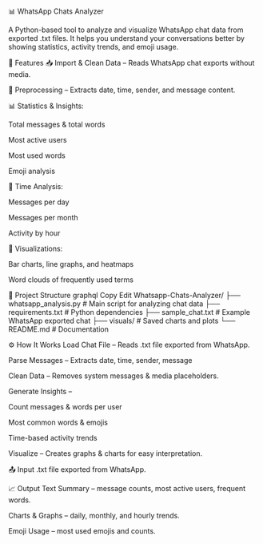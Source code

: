 
📊 WhatsApp Chats Analyzer


A Python-based tool to analyze and visualize WhatsApp chat data from exported .txt files.
It helps you understand your conversations better by showing statistics, activity trends, and emoji usage.

🚀 Features
📥 Import & Clean Data – Reads WhatsApp chat exports without media.

🧹 Preprocessing – Extracts date, time, sender, and message content.

📊 Statistics & Insights:

Total messages & total words

Most active users

Most used words

Emoji analysis

📅 Time Analysis:

Messages per day

Messages per month

Activity by hour

🎨 Visualizations:

Bar charts, line graphs, and heatmaps

Word clouds of frequently used terms

📁 Project Structure
graphql
Copy
Edit
Whatsapp-Chats-Analyzer/
├── whatsapp_analysis.py        # Main script for analyzing chat data
├── requirements.txt            # Python dependencies
├── sample_chat.txt              # Example WhatsApp exported chat
├── visuals/                     # Saved charts and plots
└── README.md                    # Documentation


⚙ How It Works
Load Chat File – Reads .txt file exported from WhatsApp.

Parse Messages – Extracts date, time, sender, message

Clean Data – Removes system messages & media placeholders.

Generate Insights –

Count messages & words per user

Most common words & emojis

Time-based activity trends

Visualize – Creates graphs & charts for easy interpretation.

📤 Input
.txt file exported from WhatsApp.

📈 Output
Text Summary – message counts, most active users, frequent words.

Charts & Graphs – daily, monthly, and hourly trends.

Emoji Usage – most used emojis and counts.
